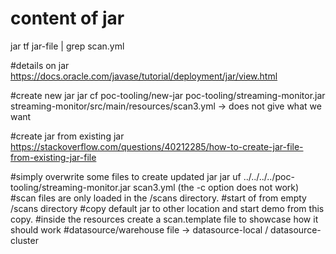 # content of jar
jar tf jar-file | grep scan.yml

#details on jar
https://docs.oracle.com/javase/tutorial/deployment/jar/view.html

#create new jar
jar cf poc-tooling/new-jar poc-tooling/streaming-monitor.jar streaming-monitor/src/main/resources/scan3.yml -> does not give what we want

#create jar from existing jar
https://stackoverflow.com/questions/40212285/how-to-create-jar-file-from-existing-jar-file

#simply overwrite some files to create updated jar
jar uf ../../../../poc-tooling/streaming-monitor.jar scan3.yml (the -c option does not work)
#scan files are only loaded in the /scans directory.
#start of from empty /scans directory
#copy default jar to other location and start demo from this copy. 
#inside the resources create a scan.template file to showcase how it should work
#datasource/warehouse file -> datasource-local / datasource-cluster